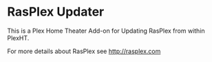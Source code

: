 # RasPlex Updater

This is a Plex Home Theater Add-on for Updating RasPlex from within PlexHT.

For more details about RasPlex see http://rasplex.com
